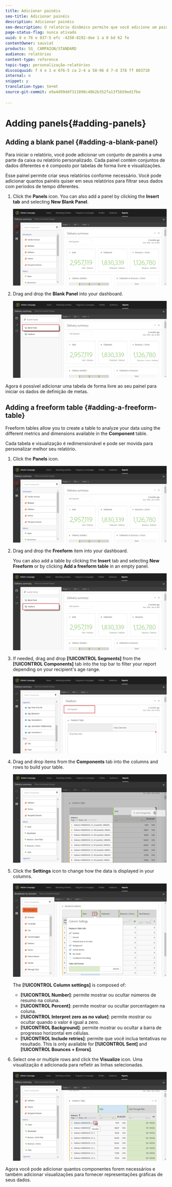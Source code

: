 ```yaml
---
title: Adicionar painéis
seo-title: Adicionar painéis
description: Adicionar painéis
seo-description: O relatório dinâmico permite que você adicione um painel para filtrar melhor seus dados, dependendo do período de tempo escolhido.
page-status-flag: nunca ativado
uuid: 8 e 76 e 837-5 efc -4250-8192-dee 1 a 0 bd 62 fe
contentOwner: sauviat
products: SG_ CAMPAIGN/STANDARD
audience: relatórios
content-type: reference
topic-tags: personalização-relatórios
discoiquuid: f 4 e 1 e 676-5 ca 2-4 a 58-96 d 7-d 378 ff 803710
internal: n
snippet: y
translation-type: tm+mt
source-git-commit: e9a4d99ddf311898c48b2b352fa13f5b59ed1fbe

---
```



# Adding panels{#adding-panels}

## Adding a blank panel {#adding-a-blank-panel}

Para iniciar o relatório, você pode adicionar um conjunto de painéis a uma parte da caixa ou relatório personalizado. Cada painel contém conjuntos de dados diferentes e é composto por tabelas de forma livre e visualizações.

Esse painel permite criar seus relatórios conforme necessário. Você pode adicionar quantos painéis quiser em seus relatórios para filtrar seus dados com períodos de tempo diferentes.

1. Click the **Panels** icon. You can also add a panel by clicking the **Insert tab** and selecting **New Blank Panel**.

   ![](assets/dynamic_report_panel_1.png)

1. Drag and drop the **Blank Panel** into your dashboard.

   ![](assets/dynamic_report_panel.png)

Agora é possível adicionar uma tabela de forma livre ao seu painel para iniciar os dados de definição de metas.

## Adding a freeform table {#adding-a-freeform-table}

Freeform tables allow you to create a table to analyze your data using the different metrics and dimensions available in the **Component** table.

Cada tabela e visualização é redimensionável e pode ser movida para personalizar melhor seu relatório.

1. Click the **Panels** icon.

   ![](assets/dynamic_report_panel_1.png)

1. Drag and drop the **Freeform** item into your dashboard.

   You can also add a table by clicking the **Insert** tab and selecting **New Freeform** or by clicking **Add a freeform table** in an empty panel.

   ![](assets/dynamic_report_panel_2.png)

1. If needed, drag and drop **[!UICONTROL Segments]** from the **[!UICONTROL Components]** tab into the top bar to filter your report depending on your recipient's age range.

   ![](assets/dynamic_report_panel_3.png)

1. Drag and drop items from the **Components** tab into the columns and rows to build your table.

   ![](assets/dynamic_report_freeform_3.png)

1. Click the **Settings** icon to change how the data is displayed in your columns.

   ![](assets/dynamic_report_freeform_4.png)

   The **[!UICONTROL Column settings]** is composed of:

   * **[!UICONTROL Number]**: permite mostrar ou ocultar números de resumo na coluna.
   * **[!UICONTROL Percent]**: permite mostrar ou ocultar porcentagem na coluna.
   * **[!UICONTROL Interpret zero as no value]**: permite mostrar ou ocultar quando o valor é igual a zero.
   * **[!UICONTROL Background]**: permite mostrar ou ocultar a barra de progresso horizontal em células.
   * **[!UICONTROL Include retries]**: permite que você inclua tentativas no resultado. This is only available for **[!UICONTROL Sent]** and **[!UICONTROL Bounces + Errors]**.

1. Select one or multiple rows and click the **Visualize** icon. Uma visualização é adicionada para refletir as linhas selecionadas.

   ![](assets/dynamic_report_freeform_5.png)

Agora você pode adicionar quantos componentes forem necessários e também adicionar visualizações para fornecer representações gráficas de seus dados.
